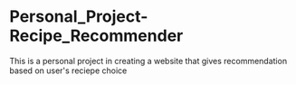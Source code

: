 # Personal_Project-Recipe_Recommender
This is a personal project in creating a website that gives recommendation based on user's reciepe choice
